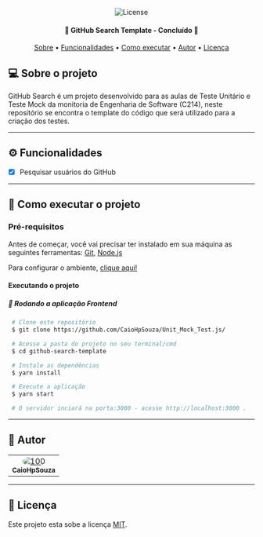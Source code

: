 
<p align="center">  
    
   <img alt="License" src="https://img.shields.io/badge/license-MIT-brightgreen">  
 
</p>

<h4 align="center"> 
	🚧 GitHub Search Template - Concluído 🚧
</h4>

<p align="center">
 <a href="#-sobre-o-projeto">Sobre</a> •
 <a href="#-funcionalidades">Funcionalidades</a> •
 <a href="#-como-executar-o-projeto">Como executar</a> • 
 <a href="#-autora">Autor</a> • 
 <a href="#user-content--licença">Licença</a>
</p>


## 💻 Sobre o projeto

GitHub Search é um projeto desenvolvido para as aulas de Teste Unitário e Teste Mock da monitoria de Engenharia de Software (C214), neste repositório se encontra o template do código que será utilizado para a criação dos testes. 

---

## ⚙️ Funcionalidades
 
- [x] Pesquisar usuários do GitHub

---

## 🚀 Como executar o projeto

### Pré-requisitos

Antes de começar, você vai precisar ter instalado em sua máquina as seguintes ferramentas:
[Git](https://git-scm.com), [Node.js](https://nodejs.org/en/)

Para configurar o ambiente, [clique aqui!](https://www.notion.so/Configurando-o-Ambiente-React-JS-77e7ee6319404b729172e5b0cd78a082)

#### Executando o projeto

##### 🧭 Rodando a aplicação Frontend

   ```bash
    # Clone este repositório
    $ git clone https://github.com/CaioHpSouza/Unit_Mock_Test.js/

    # Acesse a pasta do projeto no seu terminal/cmd
    $ cd github-search-template

    # Instale as dependências
    $ yarn install

    # Execute a aplicação
    $ yarn start    

    # O servidor inciará na porta:3000 - acesse http://localhost:3000 .
   ```

---

## 🦸 Autor

<table>
  <tr>   
    <td align="center"><a href="https://github.com/CaioHpSouza/"><img style="border-radius: 50%;" src="https://avatars.githubusercontent.com/u/21149887?v=4;" alt="100"/><br /><sub><b>CaioHpSouza</b></sub></a></td>  
  </tr>
</table>

---

## 📝 Licença

Este projeto esta sobe a licença [MIT](./LICENSE).
